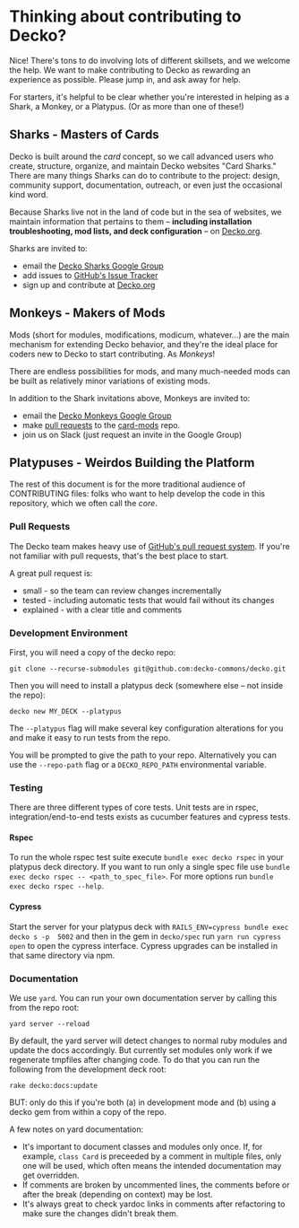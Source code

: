 <!--
# @title Contributing as a Shark, Monkey, or Platypus
-->
# Thinking about contributing to Decko?
Nice! There's tons to do involving lots of different skillsets, and we welcome the help. 
We want to make contributing to Decko as rewarding an experience as possible. Please 
jump in, and ask away for help.

For starters, it's helpful to be clear whether you're interested in helping as a Shark,
a Monkey, or a Platypus. (Or as more than one of these!)

## Sharks - Masters of Cards
Decko is built around the _card_ concept, so we call advanced users who create,
structure, organize, and maintain Decko websites "Card Sharks." There are many things
Sharks can do to contribute to the project: design, community support, documentation,
outreach, or even just the occasional kind word. 

Because Sharks live not in the land of code but in the sea of websites, we
maintain information that pertains to them – **including installation troubleshooting, 
mod lists, and deck configuration** – on [Decko.org][1].

Sharks are invited to:

 - email the [Decko Sharks Google Group][2]
 - add issues to [GitHub's Issue Tracker][3]
 - sign up and contribute at [Decko.org][1]

## Monkeys - Makers of Mods
Mods (short for modules, modifications, modicum, whatever...) are the main 
mechanism for extending Decko behavior, and they're the ideal place for coders
new to Decko to start contributing. As _Monkeys_!

There are endless possibilities for mods, and many much-needed mods can be built
as relatively minor variations of existing mods.

In addition to the Shark invitations above, Monkeys are invited to:

 - email the [Decko Monkeys Google Group][4]
 - make [pull requests][5] to the [card-mods][6] repo.
 - join us on Slack (just request an invite in the Google Group)

## Platypuses - Weirdos Building the Platform

The rest of this document is for the more traditional audience of CONTRIBUTING files:
folks who want to help develop the code in this repository, which we often call
the _core_.

### Pull Requests
The Decko team makes heavy use of [GitHub's pull request system][5]. 
If you're not familiar with pull requests, that's the best place to start.

A great pull request is:
* small - so the team can review changes incrementally
* tested - including automatic tests that would fail without its changes
* explained - with a clear title and comments

### Development Environment

First, you will need a copy of the decko repo:

    git clone --recurse-submodules git@github.com:decko-commons/decko.git

Then you will need to install a platypus deck (somewhere else – not inside the repo):

    decko new MY_DECK --platypus
    
The `--platypus` flag will make several key configuration alterations for you and make 
it easy to run tests from the repo.

You will be prompted to give the path to your repo. Alternatively you can use the 
`--repo-path` flag or a `DECKO_REPO_PATH` environmental variable.

### Testing
There are three different types of core tests. 
Unit tests are in rspec, integration/end-to-end tests exists as cucumber features and 
cypress tests.

#### Rspec
To run the whole rspec test suite execute `bundle exec decko rspec` in your
platypus deck directory. 
If you want to run only a single spec file use 
`bundle exec decko rspec -- <path_to_spec_file>`.
For more options run `bundle exec decko rspec --help`. 

[//]: # (#### Cucumber)
[//]: # (Similar to rspec run `bundle exec decko cucumber` in your platypus deck directory.)

#### Cypress
Start the server for your platypus deck with `RAILS_ENV=cypress bundle exec decko s -p 
5002` and then in the gem in `decko/spec` run `yarn run cypress open` to open the 
cypress interface. Cypress upgrades can be installed in that same directory via npm. 

[//]: # (#### Jasmine)
[//]: # (Some special configuration is required for Jasmine)
[//]: # (testing, which is currently very limited. )
[//]: # ()
[//]: # (See the [Jasmine README][7] for more information.)

### Documentation

We use `yard`. You can run your own documentation server by calling this from the repo
root:

    yard server --reload

By default, the yard server will detect changes to normal ruby modules and update the
docs accordingly. But currently set modules only work if we regenerate tmpfiles after
changing code. To do that you can run the following from the development deck root:

    rake decko:docs:update
 
BUT: only do this if you're both (a) in development mode and (b) using a decko gem from
within a copy of the repo.

A few notes on yard documentation:

- It's important to document classes and modules only once. If, for example, `class Card`
  is preceeded by a comment in multiple files, only one will be used, which often means
  the intended documentation may get overridden.
- If comments are broken by uncommented lines, the comments before or after the break
  (depending on context) may be lost.
- It's always great to check yardoc links in comments after refactoring to make sure 
  the changes didn't break them.

[1]: https://decko.org
[2]: https://groups.google.com/g/decko-sharks
[3]: https://github.com/decko-commons/decko/issues
[4]: https://groups.google.com/g/decko-monkeys
[5]: https://help.github.com/articles/using-pull-requests
[6]: https://github.com/decko-commons/card-mods/
[7]: decko/spec/javascripts/support/README.md